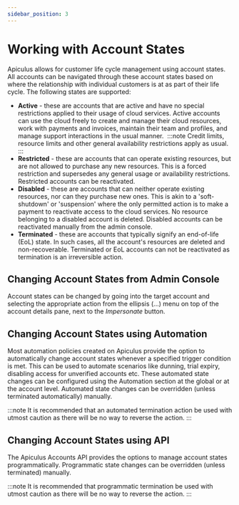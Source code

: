 ```yaml
---
sidebar_position: 3
---
```

# Working with Account States

Apiculus allows for customer life cycle management using account states. All accounts can be navigated through these account states based on where the relationship with individual customers is at as part of their life cycle. The following states are supported:

- **Active** - these are accounts that are active and have no special restrictions applied to their usage of cloud services. Active accounts can use the cloud freely to create and manage their cloud resources, work with payments and invoices, maintain their team and profiles, and manage support interactions in the usual manner. 
	:::note
	Credit limits, resource limits and other general availability restrictions apply as usual.
	:::
- **Restricted** - these are accounts that can operate existing resources, but are not allowed to purchase any new resources. This is a forced restriction and supersedes any general usage or availability restrictions. Restricted accounts can be reactivated.
- **Disabled** - these are accounts that can neither operate existing resources, nor can they purchase new ones. This is akin to a 'soft-shutdown' or 'suspension' where the only permitted action is to make a payment to reactivate access to the cloud services. No resource belonging to a disabled account is deleted. Disabled accounts can be reactivated manually from the admin console.
- **Terminated** - these are accounts that typically signify an end-of-life (EoL) state. In such cases, all the account's resources are deleted and non-recoverable. Terminated or EoL accounts can not be reactivated as termination is an irreversible action.

## Changing Account States from Admin Console

Account states can be changed by going into the target account and selecting the appropriate action from the ellipsis (...) menu on top of the account details pane, next to the _Impersonate_ button.

## Changing Account States using Automation

Most automation policies created on Apiculus provide the option to automatically change account states whenever a specified trigger condition is met. This can be used to automate scenarios like dunning, trial expiry, disabling access for unverified accounts etc. These automated state changes can be configured using the Automation section at the global or at the account level. Automated state changes can be overridden (unless terminated automatically) manually.

:::note
It is recommended that an automated termination action be used with utmost caution as there will be no way to reverse the action.
:::

## Changing Account States using API

The Apiculus Accounts API provides the options to manage account states programmatically. Programmatic state changes can be overridden (unless terminated) manually.

:::note
It is recommended that programmatic termination be used with utmost caution as there will be no way to reverse the action.
:::
